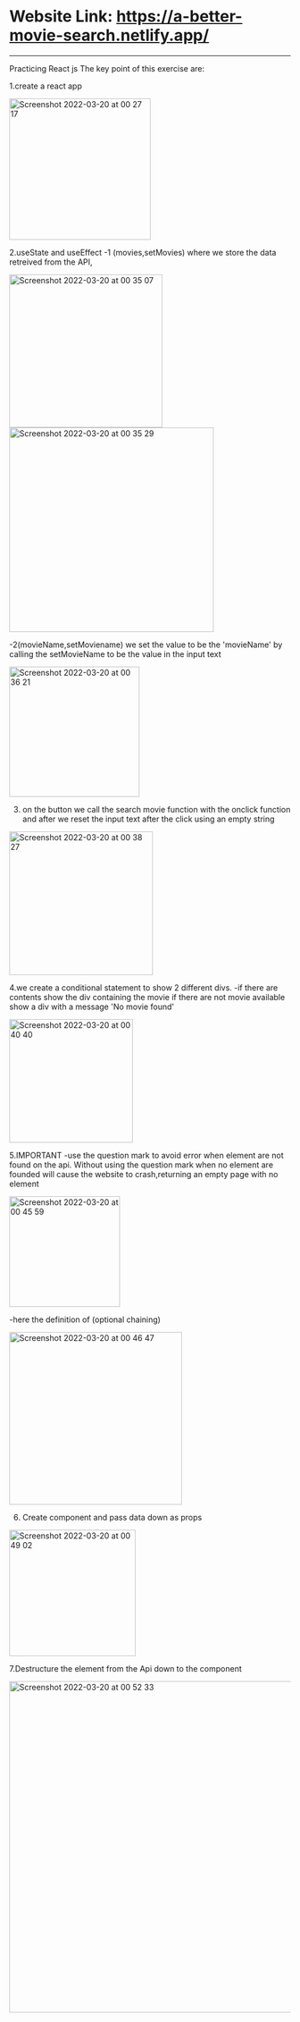 # Website Link: https://a-better-movie-search.netlify.app/
<hr/>
Practicing React js 
 The key point of this exercise are:
 
 1.create a react app
 
 <img width="253" alt="Screenshot 2022-03-20 at 00 27 17" src="https://user-images.githubusercontent.com/74420607/159142944-22089c6c-5e44-41f7-a50c-95d698dd1880.png">

2.useState and useEffect
  -1 (movies,setMovies) where we store the data retreived from the API,
  
  <img width="274" alt="Screenshot 2022-03-20 at 00 35 07" src="https://user-images.githubusercontent.com/74420607/159143109-ffefedcd-43b5-4ef5-9d75-065e280c0466.png">

<img width="366" alt="Screenshot 2022-03-20 at 00 35 29" src="https://user-images.githubusercontent.com/74420607/159143115-c036633e-feb3-4960-9222-dca4aa8cc7fe.png">

  
  
  -2(movieName,setMoviename) we set the value to be the 'movieName' by calling the setMovieName to be the value in the input text
  
<img width="233" alt="Screenshot 2022-03-20 at 00 36 21" src="https://user-images.githubusercontent.com/74420607/159143125-8fdec3bf-8ed2-4817-ad61-2bd1c399e458.png">


3. on the button we call the search movie function with the onclick function and after we reset the input text after the click  using an empty string

<img width="257" alt="Screenshot 2022-03-20 at 00 38 27" src="https://user-images.githubusercontent.com/74420607/159143166-78541239-54fa-4b3e-951b-972073929779.png">

 
4.we create  a conditional statement to show 2 different divs.
  -if there are contents show the div containing the movie if there are not movie available show a div with a message 'No movie found'
   
<img width="221" alt="Screenshot 2022-03-20 at 00 40 40" src="https://user-images.githubusercontent.com/74420607/159143208-8e3d20b9-1322-451c-980b-43dccdae6243.png">

5.IMPORTANT 
  -use the question mark to avoid error when element are not found on the api. Without using the question mark when  no element are founded will cause the website to crash,returning an empty page with no element
  
  <img width="198" alt="Screenshot 2022-03-20 at 00 45 59" src="https://user-images.githubusercontent.com/74420607/159143318-55b83019-c490-42b7-9155-eeecc2ca0b44.png">

  
  -here the definition of (optional chaining)
  
  <img width="309" alt="Screenshot 2022-03-20 at 00 46 47" src="https://user-images.githubusercontent.com/74420607/159143341-da3ff251-7d80-4507-9ace-677636e2f5cf.png">

6. Create component and pass data down as props

<img width="226" alt="Screenshot 2022-03-20 at 00 49 02" src="https://user-images.githubusercontent.com/74420607/159143394-03cc7ce1-e354-48eb-b461-862a26f8a70b.png">

7.Destructure the element from the Api down to the component

<img width="593" alt="Screenshot 2022-03-20 at 00 52 33" src="https://user-images.githubusercontent.com/74420607/159143447-1e8fb274-e9e7-4158-93dd-9fe9600ea871.png">



